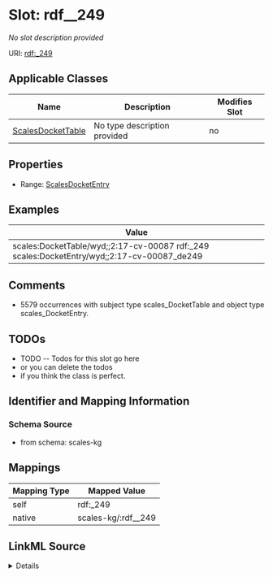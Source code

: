 

# Slot: rdf__249


_No slot description provided_





URI: [rdf:_249](http://www.w3.org/1999/02/22-rdf-syntax-ns#_249)



<!-- no inheritance hierarchy -->





## Applicable Classes

| Name | Description | Modifies Slot |
| --- | --- | --- |
| [ScalesDocketTable](../classes/ScalesDocketTable.md) | No type description provided |  no  |







## Properties

* Range: [ScalesDocketEntry](../classes/ScalesDocketEntry.md)






## Examples

| Value |
| --- |
| scales:DocketTable/wyd;;2:17-cv-00087 rdf:_249 scales:DocketEntry/wyd;;2:17-cv-00087_de249 |

## Comments

* 5579 occurrences with subject type scales_DocketTable and object type scales_DocketEntry.

## TODOs

* TODO -- Todos for this slot go here
* or you can delete the todos
* if you think the class is perfect.

## Identifier and Mapping Information







### Schema Source


* from schema: scales-kg




## Mappings

| Mapping Type | Mapped Value |
| ---  | ---  |
| self | rdf:_249 |
| native | scales-kg/:rdf__249 |




## LinkML Source

<details>
```yaml
name: rdf__249
description: No slot description provided
todos:
- TODO -- Todos for this slot go here
- or you can delete the todos
- if you think the class is perfect.
comments:
- 5579 occurrences with subject type scales_DocketTable and object type scales_DocketEntry.
examples:
- value: scales:DocketTable/wyd;;2:17-cv-00087 rdf:_249 scales:DocketEntry/wyd;;2:17-cv-00087_de249
from_schema: scales-kg
rank: 1000
slot_uri: rdf:_249
alias: rdf__249
domain_of:
- scales_DocketTable
range: scales_DocketEntry

```
</details>